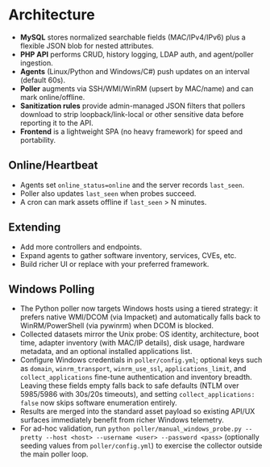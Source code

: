 # Architecture

- **MySQL** stores normalized searchable fields (MAC/IPv4/IPv6) plus a flexible JSON blob for nested attributes.
- **PHP API** performs CRUD, history logging, LDAP auth, and agent/poller ingestion.
- **Agents** (Linux/Python and Windows/C#) push updates on an interval (default 60s).
- **Poller** augments via SSH/WMI/WinRM (upsert by MAC/name) and can mark online/offline.
- **Sanitization rules** provide admin-managed JSON filters that pollers download to strip loopback/link-local or other sensitive data before reporting it to the API.
- **Frontend** is a lightweight SPA (no heavy framework) for speed and portability.

## Online/Heartbeat
- Agents set `online_status=online` and the server records `last_seen`.
- Poller also updates `last_seen` when probes succeed.
- A cron can mark assets offline if `last_seen` > N minutes.

## Extending
- Add more controllers and endpoints.
- Expand agents to gather software inventory, services, CVEs, etc.
- Build richer UI or replace with your preferred framework.

## Windows Polling

- The Python poller now targets Windows hosts using a tiered strategy: it prefers native WMI/DCOM (via Impacket) and automatically falls back to WinRM/PowerShell (via pywinrm) when DCOM is blocked.
- Collected datasets mirror the Unix probe: OS identity, architecture, boot time, adapter inventory (with MAC/IP details), disk usage, hardware metadata, and an optional installed applications list.
- Configure Windows credentials in `poller/config.yml`; optional keys such as `domain`, `winrm_transport`, `winrm_use_ssl`, `applications_limit`, and `collect_applications` fine-tune authentication and inventory breadth. Leaving these fields empty falls back to safe defaults (NTLM over 5985/5986 with 30s/20s timeouts), and setting `collect_applications: false` now skips software enumeration entirely.
- Results are merged into the standard asset payload so existing API/UX surfaces immediately benefit from richer Windows telemetry.
- For ad-hoc validation, run `python poller/manual_windows_probe.py --pretty --host <host> --username <user> --password <pass>` (optionally seeding values from `poller/config.yml`) to exercise the collector outside the main poller loop.
